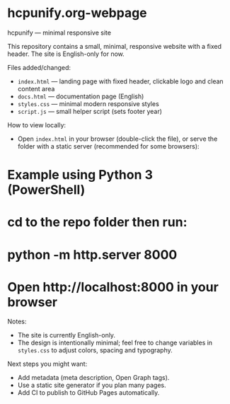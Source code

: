 # hcpunify.org-webpage

hcpunify — minimal responsive site

This repository contains a small, minimal, responsive website with a fixed header. The site is English-only for now.

Files added/changed:
- `index.html` — landing page with fixed header, clickable logo and clean content area
- `docs.html` — documentation page (English)
- `styles.css` — minimal modern responsive styles
- `script.js` — small helper script (sets footer year)

How to view locally:
- Open `index.html` in your browser (double-click the file), or serve the folder with a static server (recommended for some browsers):

# Example using Python 3 (PowerShell)
# cd to the repo folder then run:
# python -m http.server 8000
# Open http://localhost:8000 in your browser

Notes:
- The site is currently English-only.
- The design is intentionally minimal; feel free to change variables in `styles.css` to adjust colors, spacing and typography.

Next steps you might want:
- Add metadata (meta description, Open Graph tags).
- Use a static site generator if you plan many pages.
- Add CI to publish to GitHub Pages automatically.